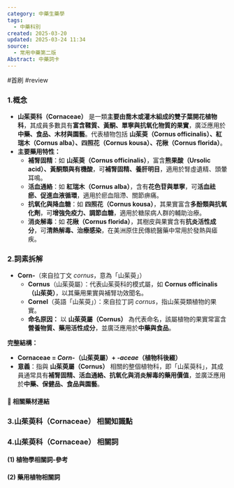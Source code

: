 ```yaml
---
category: 中藥生藥學
tags:
  - 中藥科別
created: 2025-03-20
updated: 2025-03-24 11:34
source:
  - 常用中藥第二版
Abstract: 中藥詞卡
---
```

#首刷 #review 
### 1.概念
- **山茱萸科（Cornaceae）** 是一類**主要由喬木或灌木組成的雙子葉開花植物科**，其成員多數具有**富含鞣質、黃酮、單寧與抗氧化物質的果實**，廣泛應用於**中藥、食品、木材與園藝**。代表植物包括 **山茱萸（Cornus officinalis）、紅瑞木（Cornus alba）、四照花（Cornus kousa）、花楸（Cornus florida）**。  
- **主要藥用特性：**  
  - **補腎固精**：如 **山茱萸（Cornus officinalis）**，富含**熊果酸（Ursolic acid）、黃酮類與有機酸**，可**補腎固精、養肝明目**，適用於腎虛遺精、頭暈耳鳴。  
  - **活血通絡**：如 **紅瑞木（Cornus alba）**，含有**花色苷與單寧**，可**活血祛瘀、促進血液循環**，適用於瘀血阻滯、關節痹痛。  
  - **抗氧化與降血糖**：如 **四照花（Cornus kousa）**，其果實富含**多酚類與抗氧化劑**，可**增強免疫力、調節血糖**，適用於糖尿病人群的輔助治療。  
  - **消炎解毒**：如 **花楸（Cornus florida）**，其樹皮與果實含有**抗炎活性成分**，可**清熱解毒、治療感染**，在美洲原住民傳統醫藥中常用於發熱與瘧疾。  

### 2.詞素拆解
- **Corn-**（來自拉丁文 *cornus*，意為「山茱萸」）  
  - **Cornus**（山茱萸屬）：代表山茱萸科的模式屬，如 **Cornus officinalis（山茱萸）**，以其藥用果實與補腎功效聞名。  
  - **Cornel**（英語「山茱萸」）：來自拉丁詞 *cornus*，指山茱萸類植物的果實。  
  - **命名原因：** 以 **山茱萸屬（Cornus）** 為代表命名，該屬植物的果實常富含**營養物質、藥用活性成分**，並廣泛應用於**中藥與食品**。  

**完整結構：**

- **Cornaceae = *Corn-*（山茱萸屬）+ *-aceae*（植物科後綴）**  
- **意義**：指與 **山茱萸屬（Cornus）** 相關的整個植物科，即「山茱萸科」，其成員通常具有**補腎固精、活血通絡、抗氧化與消炎解毒的藥用價值**，並廣泛應用於**中藥、保健品、食品與園藝**。  
#### 📌 相關藥材連結


### 3.山茱萸科（Cornaceae） 相關知識點



### 4.山茱萸科（Cornaceae） 相關詞
#### (1) 植物學相關詞-參考




#### (2) 藥用植物相關詞

